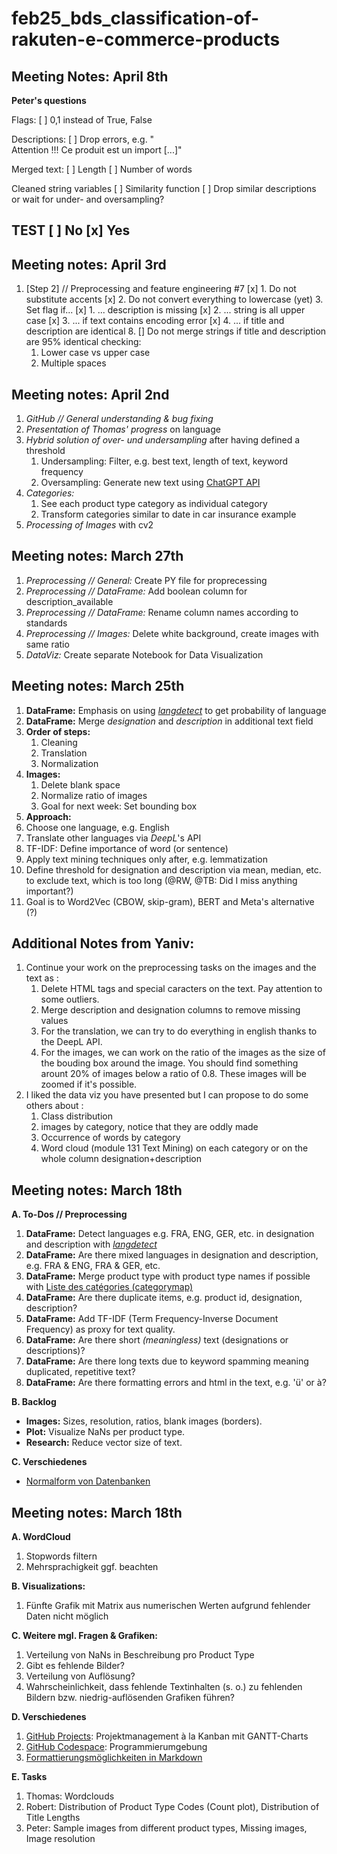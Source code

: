 # feb25_bds_classification-of-rakuten-e-commerce-products

## Meeting Notes: April 8th

**Peter's questions**

Flags:
[ ] 0,1 instead of True, False

Descriptions:
[ ] Drop errors, e.g. "<br>Attention !!! Ce produit est un import [...]"

Merged text:
[ ] Length
[ ] Number of words

Cleaned string variables
[ ] Similarity function
[ ] Drop similar descriptions or wait for under- and oversampling?

TEST
[ ] No
[x] Yes
---
## Meeting notes: April 3rd
1. [Step 2] // Preprocessing and feature engineering #7
   [x] 1. Do not substitute accents
   [x] 2. Do not convert everything to lowercase (yet)
   3. Set flag if...
      [x] 1. ... description is missing
      [x] 2. ... string is all upper case
      [x] 3. ... if text contains encoding error
      [x] 4. ... if title and description are identical
   8. [] Do not merge strings if title and description are 95% identical checking:
      1. Lower case vs upper case
      2. Multiple spaces

## Meeting notes: April 2nd
1. *GitHub // General understanding & bug fixing*
2. *Presentation of Thomas' progress* on language
4. *Hybrid solution of over- und undersampling* after having defined a threshold
   1. Undersampling: Filter, e.g. best text, length of text, keyword frequency
   2. Oversampling: Generate new text using [ChatGPT API](https://openai.com/api/)
5. *Categories:*
   1. See each product type category as individual category
   2. Transform categories similar to date in car insurance example
6. *Processing of Images* with cv2

## Meeting notes: March 27th
1. *Preprocessing // General:* Create PY file for proprecessing
2. *Preprocessing // DataFrame:* Add boolean column for description_available
3. *Preprocessing // DataFrame:* Rename column names according to standards
4. *Preprocessing // Images:* Delete white background, create images with same ratio
5. *DataViz:* Create separate Notebook for Data Visualization

## Meeting notes: March 25th
1. **DataFrame:** Emphasis on using _[langdetect](https://pypi.org/project/langdetect/)_ to get probability of language
2. **DataFrame:** Merge _designation_ and _description_ in additional text field
3. **Order of steps:**
   1. Cleaning
   2. Translation
   3. Normalization
4. **Images:**
   1. Delete blank space
   2. Normalize ratio of images
   3. Goal for next week: Set bounding box
5. **Approach:**
  1. Choose one language, e.g. English
  2. Translate other languages via _DeepL_'s API
  3. TF-IDF: Define importance of word (or sentence)
  4. Apply text mining techniques only after, e.g. lemmatization
  5. Define threshold for designation and description via mean, median, etc. to exclude text, which is too long (@RW, @TB: Did I miss anything important?)
  6. Goal is to Word2Vec (CBOW, skip-gram), BERT and Meta's alternative (?)

## Additional Notes from Yaniv:
1. Continue your work on the preprocessing tasks on the images and the text as :
      1. Delete HTML tags and special caracters on the text. Pay attention to some outliers.
      2. Merge description and designation columns to remove missing values
      3. For the translation, we can try to do everything in english thanks to the DeepL API.
      4. For the images, we can work on the ratio of the images as the size of the bouding box around the image. You should find something arount 20% of images below a ratio of 0.8. These images will be zoomed if it's possible.
2. I liked the data viz you have presented but I can propose to do some others about :
   1. Class distribution
   2. images by category, notice that they are oddly made
   3. Occurrence of words by category
   4. Word cloud (module 131 Text Mining) on each category or on the whole column designation+description

## Meeting notes: March 18th

**A. To-Dos // Preprocessing**
1. **DataFrame:** Detect languages e.g. FRA, ENG, GER, etc. in designation and description with _[langdetect](https://pypi.org/project/langdetect/)_
2. **DataFrame:** Are there mixed languages in designation and description, e.g. FRA & ENG, FRA & GER, etc.
3. **DataFrame:** Merge product type with product type names if possible with [Liste des catégories (categorymap)](https://global.fr.shopping.rakuten.com/developpeur/liste-des-categories-categorymap/)
4. **DataFrame:** Are there duplicate items, e.g. product id, designation, description?
5. **DataFrame:** Add TF-IDF (Term Frequency-Inverse Document Frequency) as proxy for text quality.
6. **DataFrame:** Are there short _(meaningless)_ text (designations or descriptions)?
7. **DataFrame:** Are there long texts due to keyword spamming meaning duplicated, repetitive text?
8. **DataFrame:** Are there formatting errors and html in the text, e.g. '&uuml;' or à?

**B. Backlog**
- **Images:** Sizes, resolution, ratios, blank images (borders).
- **Plot:** Visualize NaNs per product type.
- **Research:** Reduce vector size of text.

**C. Verschiedenes**
- [Normalform von Datenbanken](https://www.tinohempel.de/info/info/datenbank/normalisierung.htm)


## Meeting notes: March 18th

**A. WordCloud**
1. Stopwords filtern
2. Mehrsprachigkeit ggf. beachten

**B. Visualizations:**
1. Fünfte Grafik mit Matrix aus numerischen Werten aufgrund fehlender Daten nicht möglich

**C. Weitere mgl. Fragen & Grafiken:**
1. Verteilung von NaNs in Beschreibung pro Product Type
2. Gibt es fehlende Bilder?
3. Verteilung von Auflösung?
4. Wahrscheinlichkeit, dass fehlende Textinhalten (s. o.) zu fehlenden Bildern bzw. niedrig-auflösenden Grafiken führen?

**D. Verschiedenes**
1. [GitHub Projects](https://docs.github.com/en/issues/planning-and-tracking-with-projects/learning-about-projects/about-projects): Projektmanagement à la Kanban mit GANTT-Charts
2. [GitHub Codespace](https://github.com/features/codespaces): Programmierumgebung
3. [Formattierungsmöglichkeiten in Markdown](http://markdownguide.org/)

**E. Tasks**
1. Thomas: Wordclouds
2. Robert: Distribution of Product Type Codes (Count plot), Distribution of Title Lengths
3. Peter: Sample images from different product types, Missing images, Image resolution
